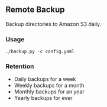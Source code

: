 ## Remote Backup

Backup directories to Amazon S3 daily.

### Usage

    ./backup.py -c config.yaml

### Retention

- Daily backups for a week
- Weekly backups for a month
- Monthly backups for an year
- Yearly backups for ever
